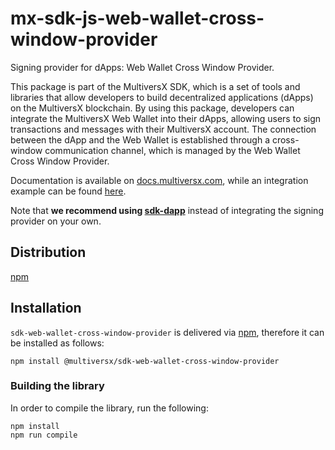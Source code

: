 # mx-sdk-js-web-wallet-cross-window-provider

Signing provider for dApps: Web Wallet Cross Window Provider. 

This package is part of the MultiversX SDK, which is a set of tools and libraries that allow developers to build decentralized applications (dApps) on the MultiversX blockchain.
By using this package, developers can integrate the MultiversX Web Wallet into their dApps, allowing users to sign transactions and messages with their MultiversX account.
The connection between the dApp and the Web Wallet is established through a cross-window communication channel, which is managed by the Web Wallet Cross Window Provider.

Documentation is available on [docs.multiversx.com](https://docs.multiversx.com/sdk-and-tools/sdk-js/sdk-js-signing-providers/#the-web-wallet-cross-window-provider), while an integration example can be found [here](https://github.com/multiversx/mx-sdk-js-examples/tree/main/signing-providers).

Note that **we recommend using [sdk-dapp](https://github.com/multiversx/mx-sdk-dapp)** instead of integrating the signing provider on your own.

## Distribution

[npm](https://www.npmjs.com/package/@multiversx/sdk-web-wallet-cross-window-provider)

## Installation

`sdk-web-wallet-cross-window-provider` is delivered via [npm](https://www.npmjs.com/package/@multiversx/sdk-web-wallet-cross-window-provider), therefore it can be installed as follows:

```
npm install @multiversx/sdk-web-wallet-cross-window-provider
```

### Building the library

In order to compile the library, run the following:

```
npm install
npm run compile
```
